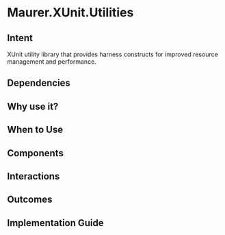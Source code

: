 # Maurer.XUnit.Utilities

## Intent

XUnit utility library that provides harness constructs for improved resource management and performance.

## Dependencies

## Why use it?

## When to Use

## Components

## Interactions

## Outcomes

## Implementation Guide

